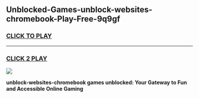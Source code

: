 
## Unblocked-Games-unblock-websites-chromebook-Play-Free-9q9gf
<h3>
<a href="https://premium76.site?title=unblock-websites-chromebook&ref=21A">CLICK TO PLAY</a></h3>
<hr>

<h3>
<a href="https://premium76.site?title=unblock-websites-chromebook&ref=21A">CLICK 2 PLAY</a>
  
</h3>

<a href="https://premium76.site?title=unblock-websites-chromebook&ref=21A"><img src="https://clearcache.store/games.png"></a>


**unblock-websites-chromebook games unblocked: Your Gateway to Fun and Accessible Online Gaming**
